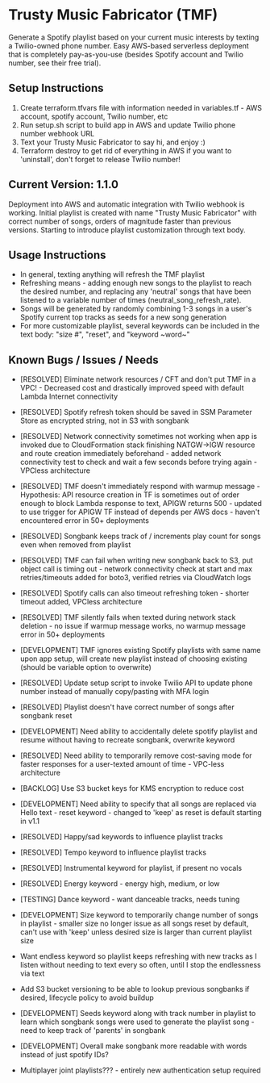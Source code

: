 # Trusty Music Fabricator (TMF)
Generate a Spotify playlist based on your current music interests by texting a Twilio-owned phone number.
Easy AWS-based serverless deployment that is completely pay-as-you-use (besides Spotify account and Twilio number, see their free trial).

## Setup Instructions
1. Create terraform.tfvars file with information needed in variables.tf - AWS account, spotify account, Twilio number, etc
2. Run setup.sh script to build app in AWS and update Twilio phone number webhook URL
3. Text your Trusty Music Fabricator to say hi, and enjoy :) 
4. Terraform destroy to get rid of everything in AWS if you want to 'uninstall', don't forget to release Twilio number!

## Current Version: 1.1.0
Deployment into AWS and automatic integration with Twilio webhook is working. Initial playlist is created with name "Trusty Music Fabricator" with correct number of songs, orders of magnitude faster than previous versions. Starting to introduce playlist customization through text body. 

## Usage Instructions
- In general, texting anything will refresh the TMF playlist
- Refreshing means - adding enough new songs to the playlist to reach the desired number, and replacing any 'neutral' songs that have been listened to a variable number of times (neutral_song_refresh_rate).
- Songs will be generated by randomly combining 1-3 songs in a user's Spotify current top tracks as seeds for a new song generation
- For more customizable playlist, several keywords can be included in the text body: "size #", "reset", and "keyword ~word~"

## Known Bugs / Issues / Needs
- [RESOLVED] Eliminate network resources / CFT and don't put TMF in a VPC! - Decreased cost and drastically improved speed with default Lambda Internet connectivity
- [RESOLVED] Spotify refresh token should be saved in SSM Parameter Store as encrypted string, not in S3 with songbank
- [RESOLVED] Network connectivity sometimes not working when app is invoked due to CloudFormation stack finishing NATGW->IGW resource and route creation immediately beforehand - added network connectivity test to check and wait a few seconds before trying again - VPCless architecture
- [RESOLVED] TMF doesn't immediately respond with warmup message - Hypothesis: API resource creation in TF is sometimes out of order enough to block Lambda response to text, APIGW returns 500 - updated to use trigger for APIGW TF instead of depends per AWS docs - haven't encountered error in 50+ deployments
- [RESOLVED] Songbank keeps track of / increments play count for songs even when removed from playlist
- [RESOLVED] TMF can fail when writing new songbank back to S3, put object call is timing out - network connectivity check at start and max retries/timeouts added for boto3, verified retries via CloudWatch logs
- [RESOLVED] Spotify calls can also timeout refreshing token - shorter timeout added, VPCless architecture
- [RESOLVED] TMF silently fails when texted during network stack deletion - no issue if warmup message works, no warmup message error in 50+ deployments
- [DEVELOPMENT] TMF ignores existing Spotify playlists with same name upon app setup, will create new playlist instead of choosing existing (should be variable option to overwrite)
- [RESOLVED] Update setup script to invoke Twilio API to update phone number instead of manually copy/pasting with MFA login
- [RESOLVED] Playlist doesn't have correct number of songs after songbank reset
- [DEVELOPMENT] Need ability to accidentally delete spotify playlist and resume without having to recreate songbank, overwrite keyword
- [RESOLVED] Need ability to temporarily remove cost-saving mode for faster responses for a user-texted amount of time - VPC-less architecture
- [BACKLOG] Use S3 bucket keys for KMS encryption to reduce cost 
- [DEVELOPMENT] Need ability to specify that all songs are replaced via Hello text - reset keyword - changed to 'keep' as reset is default starting in v1.1
- [RESOLVED] Happy/sad keywords to influence playlist tracks 
- [RESOLVED] Tempo keyword to influence playlist tracks
- [RESOLVED] Instrumental keyword for playlist, if present no vocals
- [RESOLVED] Energy keyword - energy high, medium, or low
- [TESTING] Dance keyword - want danceable tracks, needs tuning
- [DEVELOPMENT] Size keyword to temporarily change number of songs in playlist - smaller size no longer issue as all songs reset by default, can't use with 'keep' unless desired size is larger than current playlist size
- Want endless keyword so playlist keeps refreshing with new tracks as I listen without needing to text every so often, until I stop the endlessness via text
- Add S3 bucket versioning to be able to lookup previous songbanks if desired, lifecycle policy to avoid buildup
- [DEVELOPMENT] Seeds keyword along with track number in playlist to learn which songbank songs were used to generate the playlist song - need to keep track of 'parents' in songbank
- [DEVELOPMENT] Overall make songbank more readable with words instead of just spotify IDs?


- Multiplayer joint playlists??? - entirely new authentication setup required